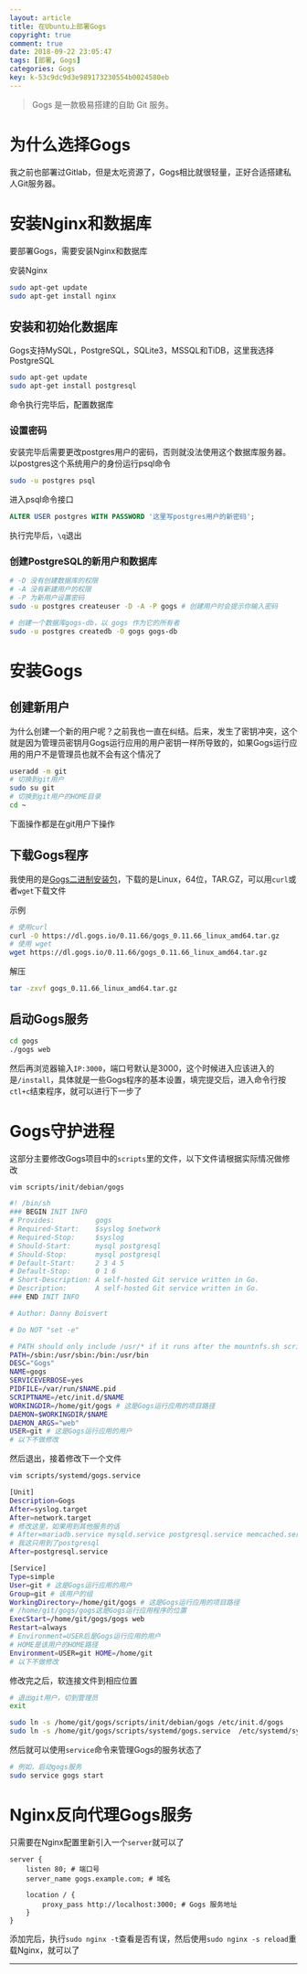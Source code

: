 ```yaml
---
layout: article
title: 在Ubuntu上部署Gogs
copyright: true
comment: true
date: 2018-09-22 23:05:47
tags: [部署, Gogs]
categories: Gogs
key: k-53c9dc9d3e989173230554b0024580eb
---
```


> Gogs 是一款极易搭建的自助 Git 服务。

为什么选择Gogs
======
我之前也部署过Gitlab，但是太吃资源了，Gogs相比就很轻量，正好合适搭建私人Git服务器。

<!-- more -->

安装Nginx和数据库
======
要部署Gogs，需要安装Nginx和数据库

安装Nginx

``` bash
sudo apt-get update
sudo apt-get install nginx
```

安装和初始化数据库
------

Gogs支持MySQL，PostgreSQL，SQLite3，MSSQL和TiDB，这里我选择PostgreSQL

``` bash
sudo apt-get update
sudo apt-get install postgresql
```

命令执行完毕后，配置数据库

### 设置密码
安装完毕后需要更改postgres用户的密码，否则就没法使用这个数据库服务器。以postgres这个系统用户的身份运行psql命令

``` bash
sudo -u postgres psql
```

进入psql命令接口

``` sql
ALTER USER postgres WITH PASSWORD '这里写postgres用户的新密码';
```

执行完毕后，`\q`退出

### 创建PostgreSQL的新用户和数据库

``` bash
# -D 没有创建数据库的权限
# -A 没有新建用户的权限
# -P 为新用户设置密码
sudo -u postgres createuser -D -A -P gogs # 创建用户时会提示你输入密码

# 创建一个数据库gogs-db，以 gogs 作为它的所有者
sudo -u postgres createdb -O gogs gogs-db
```

安装Gogs
======

创建新用户
------
为什么创建一个新的用户呢？之前我也一直在纠结。后来，发生了密钥冲突，这个就是因为管理员密钥月Gogs运行应用的用户密钥一样所导致的，如果Gogs运行应用的用户不是管理员也就不会有这个情况了

``` bash
useradd -m git
# 切换到git用户
sudo su git
# 切换到git用户的HOME目录
cd ~
```

下面操作都是在git用户下操作

下载Gogs程序
------

我使用的是[Gogs二进制安装包](https://gogs.io/docs/installation/install_from_binary#%E5%A6%82%E4%BD%95%E9%80%9A%E8%BF%87%E4%BA%8C%E8%BF%9B%E5%88%B6%E5%8D%87%E7%BA%A7%EF%BC%9F)，下载的是Linux，64位，TAR.GZ，可以用`curl`或者`wget`下载文件

示例
``` bash
# 使用curl
curl -O https://dl.gogs.io/0.11.66/gogs_0.11.66_linux_amd64.tar.gz
# 使用 wget
wget https://dl.gogs.io/0.11.66/gogs_0.11.66_linux_amd64.tar.gz
```

解压

``` bash
tar -zxvf gogs_0.11.66_linux_amd64.tar.gz
```

启动Gogs服务
------

``` bash
cd gogs
./gogs web
```

然后再浏览器输入`IP:3000`，端口号默认是3000，这个时候进入应该进入的是`/install`，具体就是一些Gogs程序的基本设置，填完提交后，进入命令行按`ctl+c`结束程序，就可以进行下一步了


Gogs守护进程
======

这部分主要修改Gogs项目中的`scripts`里的文件，以下文件请根据实际情况做修改

``` bash
vim scripts/init/debian/gogs
```

``` bash
#! /bin/sh
### BEGIN INIT INFO
# Provides:          gogs
# Required-Start:    $syslog $network
# Required-Stop:     $syslog
# Should-Start:      mysql postgresql
# Should-Stop:       mysql postgresql
# Default-Start:     2 3 4 5
# Default-Stop:      0 1 6
# Short-Description: A self-hosted Git service written in Go.
# Description:       A self-hosted Git service written in Go.
### END INIT INFO

# Author: Danny Boisvert

# Do NOT "set -e"

# PATH should only include /usr/* if it runs after the mountnfs.sh script
PATH=/sbin:/usr/sbin:/bin:/usr/bin
DESC="Gogs"
NAME=gogs
SERVICEVERBOSE=yes
PIDFILE=/var/run/$NAME.pid
SCRIPTNAME=/etc/init.d/$NAME
WORKINGDIR=/home/git/gogs # 这是Gogs运行应用的项目路径
DAEMON=$WORKINGDIR/$NAME
DAEMON_ARGS="web"
USER=git # 这是Gogs运行应用的用户
# 以下不做修改
```

然后退出，接着修改下一个文件

``` bash
vim scripts/systemd/gogs.service
```

``` bash
[Unit]
Description=Gogs
After=syslog.target
After=network.target
# 修改这里，如果用到其他服务的话
# After=mariadb.service mysqld.service postgresql.service memcached.service redis.service
# 我这只用到了postgresql
After=postgresql.service

[Service]
Type=simple
User=git # 这是Gogs运行应用的用户
Group=git # 该用户的组
WorkingDirectory=/home/git/gogs # 这是Gogs运行应用的项目路径
# /home/git/gogs/gogs这是Gogs运行应用程序的位置
ExecStart=/home/git/gogs/gogs web
Restart=always
# Environment=USER后是Gogs运行应用的用户
# HOME是该用户的HOME路径
Environment=USER=git HOME=/home/git
# 以下不做修改
```

修改完之后，软连接文件到相应位置

``` bash
# 退出git用户，切到管理员
exit

sudo ln -s /home/git/gogs/scripts/init/debian/gogs /etc/init.d/gogs
sudo ln -s /home/git/gogs/scripts/systemd/gogs.service  /etc/systemd/system/gogs.service
```

然后就可以使用`service`命令来管理Gogs的服务状态了

``` bash
# 例如，启动gogs服务
sudo service gogs start
```

Nginx反向代理Gogs服务
======

只需要在Nginx配置里新引入一个`server`就可以了

``` nginx
server {
    listen 80; # 端口号
    server_name gogs.example.com; # 域名

    location / {
        proxy_pass http://localhost:3000; # Gogs 服务地址
    }
}
```

添加完后，执行`sudo nginx -t`查看是否有误，然后使用`sudo nginx -s reload`重载Nginx，就可以了

---